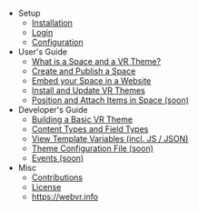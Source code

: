 - Setup
    - [Installation](/documentation/{{version}}/installation)
    - [Login](/documentation/{{version}}/login)
    - [Configuration](/documentation/{{version}}/configuration)
- User's Guide 
    - [What is a Space and a VR Theme?](/documentation/{{version}}/what-is-a-space-and-a-vr-theme)
    - [Create and Publish a Space](/documentation/{{version}}/create-publish-webvr-space)
    - [Embed your Space in a Website](/documentation/{{version}}/embed-space-website)
    - [Install and Update VR Themes](/documentation/{{version}}/install-update-vr-themes) 
    - [Position and Attach Items in Space (soon)](/documentation/{{version}}/) 
- Developer's Guide
    - [Building a Basic VR Theme](/documentation/{{version}}/building-basic-vr-theme) 
    - [Content Types and Field Types](/documentation/{{version}}/content-types-and-field-types) 
    - [View Template Variables (incl. JS / JSON)](/documentation/{{version}}/view-template-variables) 
    - [Theme Configuration File (soon)](/documentation/{{version}}/theme-configuration-file) 
    - [Events (soon)](/documentation/{{version}}/events) 
- Misc
    - [Contributions](/documentation/{{version}}/contributions)
    - [License](/documentation/{{version}}/license)
    - <a href="https://webvr.info">https://webvr.info</a>

